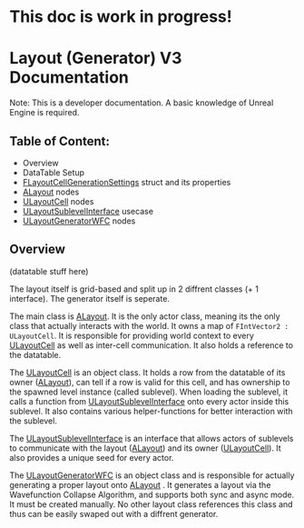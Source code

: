 # This doc is work in progress! #

# Layout (Generator) V3 Documentation #
Note: This is a developer documentation. A basic knowledge of Unreal Engine is required.

## Table of Content: ##
- Overview
- DataTable Setup
- [FLayoutCellGenerationSettings](https://github.com/RadioArtz/scp-project-unreal/blob/main/Source/scppu/Public/Layout/LayoutStructs.h#L115) struct and its properties
- [ALayout](https://github.com/RadioArtz/scp-project-unreal/blob/main/Source/scppu/Public/Layout/Layout.h) nodes
- [ULayoutCell](https://github.com/RadioArtz/scp-project-unreal/blob/main/Source/scppu/Public/Layout/LayoutCell.h) nodes
- [ULayoutSublevelInterface](https://github.com/RadioArtz/scp-project-unreal/blob/main/Source/scppu/Public/Layout/LayoutSublevelInterface.h) usecase
- [ULayoutGeneratorWFC](https://github.com/RadioArtz/scp-project-unreal/blob/main/Source/scppu/Public/Layout/LayoutGeneratorWFC.h) nodes

## Overview ##
(datatable stuff here)

The layout itself is grid-based and split up in 2 diffrent classes (+ 1 interface). The generator itself is seperate.

The main class is [ALayout](https://github.com/RadioArtz/scp-project-unreal/blob/main/Source/scppu/Public/Layout/Layout.h). It is the only actor class, meaning its the only class that actually interacts with the world. It owns a map of `FIntVector2 : ULayoutCell`. It is responsible for providing world context to every [ULayoutCell](https://github.com/RadioArtz/scp-project-unreal/blob/main/Source/scppu/Public/Layout/LayoutCell.h) as well as inter-cell communication. It also holds a reference to the datatable.

The [ULayoutCell](https://github.com/RadioArtz/scp-project-unreal/blob/main/Source/scppu/Public/Layout/LayoutCell.h) is an object class. It holds a row from the datatable of its owner ([ALayout](https://github.com/RadioArtz/scp-project-unreal/blob/main/Source/scppu/Public/Layout/Layout.h)), can tell if a row is valid for this cell, and has ownership to the spawned level instance (called sublevel). When loading the sublevel, it calls a function from [ULayoutSublevelInterface](https://github.com/RadioArtz/scp-project-unreal/blob/main/Source/scppu/Public/Layout/LayoutSublevelInterface.h) onto every actor inside this sublevel. It also contains various helper-functions for better interaction with the sublevel.

The [ULayoutSublevelInterface](https://github.com/RadioArtz/scp-project-unreal/blob/main/Source/scppu/Public/Layout/LayoutSublevelInterface.h) is an interface that allows actors of sublevels to communicate with the layout ([ALayout](https://github.com/RadioArtz/scp-project-unreal/blob/main/Source/scppu/Public/Layout/Layout.h)) and its owner ([ULayoutCell](https://github.com/RadioArtz/scp-project-unreal/blob/main/Source/scppu/Public/Layout/LayoutCell.h)). It also provides a unique seed for every actor.

The [ULayoutGeneratorWFC](https://github.com/RadioArtz/scp-project-unreal/blob/main/Source/scppu/Public/Layout/LayoutGeneratorWFC.h) is an object class and is responsible for actually generating a proper layout onto [ALayout](https://github.com/RadioArtz/scp-project-unreal/blob/main/Source/scppu/Public/Layout/Layout.h) . It generates a layout via the Wavefunction Collapse Algorithm, and supports both sync and async mode. It must be created manually. No other layout class references this class and thus can be easily swaped out with a diffrent generator.

